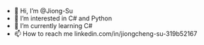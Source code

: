 - 👋 Hi, I’m @Jiong-Su
- 👀 I’m interested in C# and Python
- 🌱 I’m currently learning C#
- 📫 How to reach me linkedin.com/in/jiongcheng-su-319b52167

<!---
Jiong-Su/Jiong-Su is a ✨ special ✨ repository because its `README.md` (this file) appears on your GitHub profile.
You can click the Preview link to take a look at your changes.
--->
